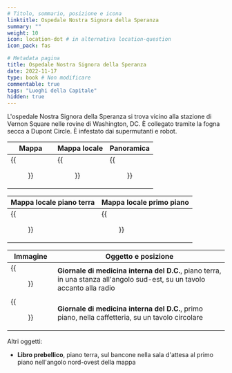 ```yaml
---
# Titolo, sommario, posizione e icona
linktitle: Ospedale Nostra Signora della Speranza
summary: ""
weight: 10
icon: location-dot # in alternativa location-question
icon_pack: fas

# Metadata pagina
title: Ospedale Nostra Signora della Speranza
date: 2022-11-17
type: book # Non modificare
commentable: true
tags: "Luoghi della Capitale"
hidden: true
---
```



L'ospedale Nostra Signora della Speranza si trova vicino alla stazione di Vernon Square nelle rovine di Washington, DC. È collegato tramite la fogna secca a Dupont Circle. È infestato dai supermutanti e robot.

| Mappa | Mappa locale | Panoramica |
| ----- | ------------ | ---------- |
| {{<figure src="Our_Lady_of_HH_loc.webp">}}  |  {{<figure src="Vernon_Square_south.webp">}} | {{<figure src="Our_Lady_of_Hope_Hospital.webp">}}  |

| Mappa locale piano terra | Mappa locale primo piano |
| ----- | ------------ | 
|  {{<figure src="Our_LoH_hospital_loc_map.webp">}} |  {{<figure src="Our_LoH_hospital_2nd_level_loc_map.webp">}} |   


| Immagine | Oggetto e posizione |
| -------- | ------------------- |
|  {{<figure src="DC_Journal_of_IM_OL_of_Hope_ground_floor.webp">}} | **Giornale di medicina interna del D.C.**, piano terra, in una stanza all'angolo sud-est, su un tavolo accanto alla radio   |
| {{<figure src="DC_Journal_of_IM_OL_of_Hope_2nd_floor.webp">}}  | **Giornale di medicina interna del D.C.**, primo piano, nella caffetteria, su un tavolo circolare  |


Altri oggetti:
- **Libro prebellico**, piano terra, sul bancone nella sala d'attesa al primo piano nell'angolo nord-ovest della mappa
